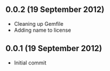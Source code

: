 ## 0.0.2 (19 September 2012)

  - Cleaning up Gemfile
  - Adding name to license

## 0.0.1 (19 September 2012)

  - Initial commit
